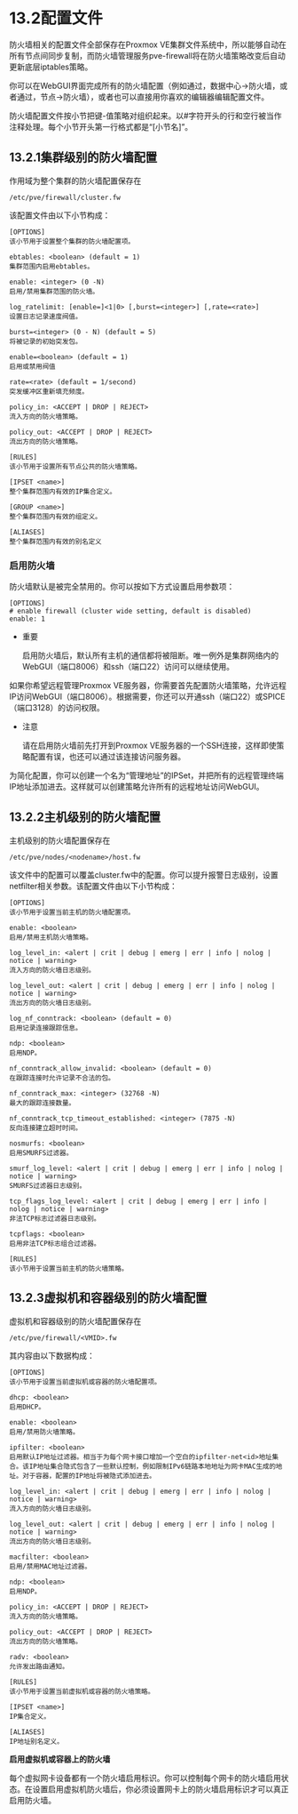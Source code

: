 # 13.2配置文件

防火墙相关的配置文件全部保存在Proxmox VE集群文件系统中，所以能够自动在所有节点间同步复制，而防火墙管理服务pve-firewall将在防火墙策略改变后自动更新底层iptables策略。

你可以在WebGUI界面完成所有的防火墙配置（例如通过，数据中心→防火墙，或者通过，节点→防火墙），或者也可以直接用你喜欢的编辑器编辑配置文件。

防火墙配置文件按小节把键-值策略对组织起来。以#字符开头的行和空行被当作注释处理。每个小节开头第一行格式都是“[小节名]”。

## 13.2.1集群级别的防火墙配置

作用域为整个集群的防火墙配置保存在

``/etc/pve/firewall/cluster.fw``

该配置文件由以下小节构成：

```
[OPTIONS]
该小节用于设置整个集群的防火墙配置项。

ebtables: <boolean> (default = 1)
集群范围内启用ebtables。

enable: <integer> (0 -N)
启用/禁用集群范围的防火墙。

log_ratelimit: [enable=]<1|0> [,burst=<integer>] [,rate=<rate>]
设置日志记录速度阀值。

burst=<integer> (0 - N) (default = 5)
将被记录的初始突发包。

enable=<boolean> (default = 1)
启用或禁用阀值

rate=<rate> (default = 1/second)
突发缓冲区重新填充频度。

policy_in: <ACCEPT | DROP | REJECT>
流入方向的防火墙策略。

policy_out: <ACCEPT | DROP | REJECT>
流出方向的防火墙策略。

[RULES]
该小节用于设置所有节点公共的防火墙策略。

[IPSET <name>]
整个集群范围内有效的IP集合定义。

[GROUP <name>]
整个集群范围内有效的组定义。

[ALIASES]
整个集群范围内有效的别名定义
```

### 启用防火墙

防火墙默认是被完全禁用的。你可以按如下方式设置启用参数项：

```
[OPTIONS]
# enable firewall (cluster wide setting, default is disabled)
enable: 1
```

- 重要

  启用防火墙后，默认所有主机的通信都将被阻断。唯一例外是集群网络内的WebGUI（端口8006）和ssh（端口22）访问可以继续使用。

如果你希望远程管理Proxmox VE服务器，你需要首先配置防火墙策略，允许远程IP访问WebGUI（端口8006）。根据需要，你还可以开通ssh（端口22）或SPICE（端口3128）的访问权限。


- 注意

  请在启用防火墙前先打开到Proxmox VE服务器的一个SSH连接，这样即使策略配置有误，也还可以通过该连接访问服务器。

为简化配置，你可以创建一个名为“管理地址”的IPSet，并把所有的远程管理终端IP地址添加进去。这样就可以创建策略允许所有的远程地址访问WebGUI。



## 13.2.2主机级别的防火墙配置

主机级别的防火墙配置保存在

```
/etc/pve/nodes/<nodename>/host.fw
```

该文件中的配置可以覆盖cluster.fw中的配置。你可以提升报警日志级别，设置netfilter相关参数。该配置文件由以下小节构成：

```
[OPTIONS]
该小节用于设置当前主机的防火墙配置项。

enable: <boolean>
启用/禁用主机防火墙策略。

log_level_in: <alert | crit | debug | emerg | err | info | nolog | notice | warning>
流入方向的防火墙日志级别。

log_level_out: <alert | crit | debug | emerg | err | info | nolog | notice | warning>
流出方向的防火墙日志级别。

log_nf_conntrack: <boolean> (default = 0)
启用记录连接跟踪信息。

ndp: <boolean>
启用NDP。 

nf_conntrack_allow_invalid: <boolean> (default = 0)
在跟踪连接时允许记录不合法的包。

nf_conntrack_max: <integer> (32768 -N)
最大的跟踪连接数量。

nf_conntrack_tcp_timeout_established: <integer> (7875 -N)
反向连接建立超时时间。

nosmurfs: <boolean>
启用SMURFS过滤器。

smurf_log_level: <alert | crit | debug | emerg | err | info | nolog | notice | warning>
SMURFS过滤器日志级别。

tcp_flags_log_level: <alert | crit | debug | emerg | err | info | nolog | notice | warning>
非法TCP标志过滤器日志级别。

tcpflags: <boolean>
启用非法TCP标志组合过滤器。

[RULES]
该小节用于设置当前主机的防火墙策略。
```

## 13.2.3虚拟机和容器级别的防火墙配置

虚拟机和容器级别的防火墙配置保存在

```
/etc/pve/firewall/<VMID>.fw
```

其内容由以下数据构成：
```
[OPTIONS]
该小节用于设置当前虚拟机或容器的防火墙配置项。

dhcp: <boolean>
启用DHCP。

enable: <boolean>
启用/禁用防火墙策略。

ipfilter: <boolean>
启用默认IP地址过滤器。相当于为每个网卡接口增加一个空白的ipfilter-net<id>地址集合。该IP地址集合隐式包含了一些默认控制，例如限制IPv6链路本地地址为网卡MAC生成的地址。对于容器，配置的IP地址将被隐式添加进去。

log_level_in: <alert | crit | debug | emerg | err | info | nolog | notice | warning>
流入方向的防火墙日志级别。

log_level_out: <alert | crit | debug | emerg | err | info | nolog | notice | warning>
流出方向的防火墙日志级别。

macfilter: <boolean>
启用/禁用MAC地址过滤器。

ndp: <boolean>
启用NDP。

policy_in: <ACCEPT | DROP | REJECT>
流入方向的防火墙策略。

policy_out: <ACCEPT | DROP | REJECT>
流出方向的防火墙策略。

radv: <boolean>
允许发出路由通知。

[RULES]
该小节用于设置当前虚拟机或容器的防火墙策略。

[IPSET <name>]
IP集合定义。

[ALIASES]
IP地址别名定义。

```

**启用虚拟机或容器上的防火墙**

每个虚拟网卡设备都有一个防火墙启用标识。你可以控制每个网卡的防火墙启用状态。在设置启用虚拟机防火墙后，你必须设置网卡上的防火墙启用标识才可以真正启用防火墙。
